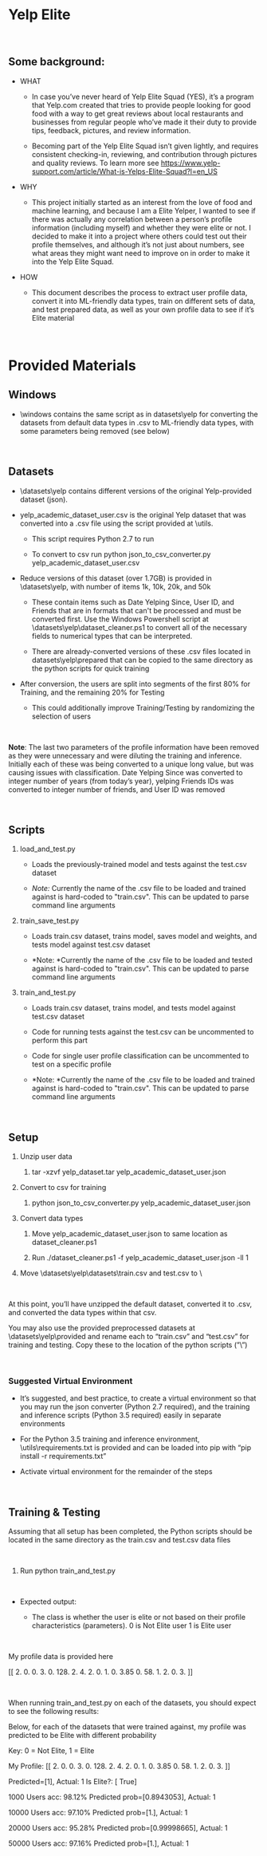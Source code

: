 Yelp Elite
==========

 

Some background:
----------------

-   WHAT

    -   In case you’ve never heard of Yelp Elite Squad (YES), it’s a program
        that Yelp.com created that tries to provide people looking for good food
        with a way to get great reviews about local restaurants and businesses
        from regular people who’ve made it their duty to provide tips, feedback,
        pictures, and review information.

    -   Becoming part of the Yelp Elite Squad isn’t given lightly, and requires
        consistent checking-in, reviewing, and contribution through pictures and
        quality reviews. To learn more see
        https://www.yelp-support.com/article/What-is-Yelps-Elite-Squad?l=en_US

-   WHY

    -   This project initially started as an interest from the love of food and
        machine learning, and because I am a Elite Yelper, I wanted to see if
        there was actually any correlation between a person’s profile
        information (including myself) and whether they were elite or not. I
        decided to make it into a project where others could test out their
        profile themselves, and although it’s not just about numbers, see what
        areas they might want need to improve on in order to make it into the
        Yelp Elite Squad.

-   HOW

    -   This document describes the process to extract user profile data,
        convert it into ML-friendly data types, train on different sets of data,
        and test prepared data, as well as your own profile data to see if it’s
        Elite material

 

Provided Materials
==================

Windows
-------

-   \\windows contains the same script as in datasets\\yelp for converting the
    datasets from default data types in .csv to ML-friendly data types, with
    some parameters being removed (see below)

 

Datasets
--------

-   \datasets\yelp contains different versions of the original Yelp-provided
    dataset (json).

-   yelp_academic_dataset_user.csv is the original Yelp dataset that was
    converted into a .csv file using the script provided at \\utils.

    -   This script requires Python 2.7 to run

    -   To convert to csv run python json_to_csv_converter.py
        yelp_academic_dataset_user.csv

-   Reduce versions of this dataset (over 1.7GB) is provided in
    \\datasets\\yelp, with number of items 1k, 10k, 20k, and 50k

    -   These contain items such as Date Yelping Since, User ID, and Friends
        that are in formats that can't be processed and must be converted first.
        Use the Windows Powershell script at
        \\datasets\\yelp\\dataset_cleaner.ps1 to convert all of the necessary
        fields to numerical types that can be interpreted.

    -   There are already-converted versions of these .csv files located in
        datasets\yelp\prepared that can be copied to the same directory as the
        python scripts for quick training
		
-	After conversion, the users are split into segments of the first 80% for Training, and the remaining 20% for Testing
	-	This could additionally improve Training/Testing by randomizing the selection of users

 

**Note**: The last two parameters of the profile information have been removed
as they were unnecessary and were diluting the training and inference. Initially
each of these was being converted to a unique long value, but was causing issues
with classification. Date Yelping Since was converted to integer number of years
(from today’s year), yelping Friends IDs was converted to integer number of
friends, and User ID was removed

 

Scripts
-------

1.  load_and_test.py

    -   Loads the previously-trained model and tests against the test.csv
        dataset

    -   *Note:* Currently the name of the .csv file to be loaded and trained
        against is hard-coded to "train.csv". This can be updated to parse
        command line arguments

2.  train_save_test.py

    -   Loads train.csv dataset, trains model, saves model and weights, and
        tests model against test.csv dataset

    -   *Note: *Currently the name of the .csv file to be loaded and tested
        against is hard-coded to "train.csv". This can be updated to parse
        command line arguments

3.  train_and_test.py

    -   Loads train.csv dataset, trains model, and tests model against test.csv
        dataset

    -   Code for running tests against the test.csv can be uncommented to
        perform this part

    -   Code for single user profile classification can be uncommented to test
        on a specific profile

    -   *Note: *Currently the name of the .csv file to be loaded and trained
        against is hard-coded to "train.csv". This can be updated to parse
        command line arguments

 

Setup
-----

1.  Unzip user data

    1.  tar -xzvf yelp_dataset.tar yelp_academic_dataset_user.json

2.  Convert to csv for training

    1.  python json_to_csv_converter.py yelp_academic_dataset_user.json

3.  Convert data types

    1.  Move yelp_academic_dataset_user.json to same location as
        dataset_cleaner.ps1

    2.  Run ./dataset_cleaner.ps1 -f yelp_academic_dataset_user.json -ll 1

4.  Move \\datasets\\yelp\\datasets\\train.csv and test.csv to \\

 

At this point, you’ll have unzipped the default dataset, converted it to .csv,
and converted the data types within that csv.

You may also use the provided preprocessed datasets at
\\datasets\\yelp\\provided and rename each to “train.csv” and “test.csv” for
training and testing. Copy these to the location of the python scripts (”\\”)

 

### Suggested Virtual Environment

-   It’s suggested, and best practice, to create a virtual environment so that
    you may run the json converter (Python 2.7 required), and the training and
    inference scripts (Python 3.5 required) easily in separate environments

-   For the Python 3.5 training and inference environment,
    \\utils\\requirements.txt is provided and can be loaded into pip with “pip
    install -r requirements.txt”

-   Activate virtual environment for the remainder of the steps

 

Training & Testing
------------------

Assuming that all setup has been completed, the Python scripts should be located
in the same directory as the train.csv and test.csv data files

 

1.  Run python train_and_test.py

 

-   Expected output:

    -   The class is whether the user is elite or not based on their profile
        characteristics (parameters). 0 is Not Elite user 1 is Elite user

 

My profile data is provided here

[[ 2. 0. 0. 3. 0. 128. 2. 4. 2. 0. 1. 0. 3.85 0. 58. 1. 2. 0. 3. ]]

 

When running train_and_test.py on each of the datasets, you should expect to see
the following results:

Below, for each of the datasets that were trained against, my profile was
predicted to be Elite with different probability


Key: 0 = Not Elite, 1 = Elite

My Profile:
[[  2.     0.     0.     3.     0.   128.     2.     4.     2.     0.
    1.     0.     3.85   0.    58.     1.     2.     0.     3.  ]]

Predicted=[1], Actual: 1
Is Elite?: [ True]


1000 Users
acc: 98.12% Predicted prob=[0.8943053], Actual: 1


10000 Users
acc: 97.10% Predicted prob=[1.], Actual: 1


20000 Users
acc: 95.28% Predicted prob=[0.99998665], Actual: 1


50000 Users 
acc: 97.16% Predicted prob=[1.], Actual: 1

